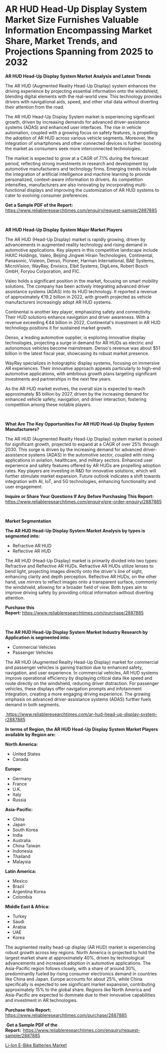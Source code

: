 <p><h1>AR HUD Head-Up Display System Market Size Furnishes Valuable Information Encompassing Market Share, Market Trends, and Projections Spanning from 2025 to 2032</h1></p><p><strong>AR HUD Head-Up Display System Market Analysis and Latest Trends</strong></p>
<p><p>The AR HUD (Augmented Reality Head-Up Display) system enhances the driving experience by projecting essential information onto the windshield, blending digital elements with the real-world view. This technology provides drivers with navigational aids, speed, and other vital data without diverting their attention from the road. </p><p>The AR HUD Head-Up Display System market is experiencing significant growth, driven by increasing demands for advanced driver-assistance systems (ADAS) and enhanced user interfaces. The rise in vehicle automation, coupled with a growing focus on safety features, is propelling the adoption of AR HUD across various vehicle segments. Moreover, the integration of smartphones and other connected devices is further boosting the market as consumers seek more interconnected technologies.</p><p>The market is expected to grow at a CAGR of 7.1% during the forecast period, reflecting strong investments in research and development by automotive manufacturers and technology firms. Emerging trends include the integration of artificial intelligence and machine learning to provide personalized, context-aware information to drivers. As competition intensifies, manufacturers are also innovating by incorporating multi-functional displays and improving the customization of AR HUD systems to cater to evolving consumer preferences.</p></p>
<p><strong>Get a Sample PDF of the Report:&nbsp;</strong> <a href="https://www.reliableresearchtimes.com/enquiry/request-sample/2887885?utm_campaign=3087&utm_medium=2&utm_source=Github&utm_content=ia&utm_term=14032025&utm_id=ar-hud-head-up-display-system">https://www.reliableresearchtimes.com/enquiry/request-sample/2887885</a></p>
<p>&nbsp;</p>
<p><strong>AR HUD Head-Up Display System Major Market Players</strong></p>
<p><p>The AR HUD (Head-Up Display) market is rapidly growing, driven by advancements in augmented reality technology and rising demand in automotive applications. Key players in this competitive landscape include HAXC Holdings, Valeo, Beijing Jingwei Hirain Technologies, Continental, Panasonic, Visteon, Denso, Pioneer, Harman International, BAE Systems, MicroVision, WayRay, Envisics, Elbit Systems, DigiLens, Robert Bosch GmbH, Foryou Corporation, and FIC.</p><p>Valeo holds a significant position in the market, focusing on smart mobility solutions. The company has been actively integrating advanced driver assistance systems (ADAS) into its HUD technology. It reported a revenue of approximately €19.2 billion in 2022, with growth projected as vehicle manufacturers increasingly adopt AR HUD systems.</p><p>Continental is another key player, emphasizing safety and connectivity. Their HUD solutions enhance navigation and driver awareness. With a revenue exceeding €44 billion in 2022, Continental's investment in AR HUD technology positions it for sustained market growth.</p><p>Denso, a leading automotive supplier, is exploring innovative display technologies, projecting a surge in demand for AR HUDs as electric and autonomous vehicles become mainstream. Denso's revenue was about $51 billion in the latest fiscal year, showcasing its robust market presence.</p><p>WayRay specializes in holographic display systems, focusing on immersive AR experiences. Their innovative approach appeals particularly to high-end automotive applications, with ambitious growth plans targeting significant investments and partnerships in the next few years.</p><p>As the AR HUD market evolves, the overall size is expected to reach approximately $5 billion by 2027, driven by the increasing demand for enhanced vehicle safety, navigation, and driver interaction, fostering competition among these notable players.</p></p>
<p>&nbsp;</p>
<p><strong>What Are The Key Opportunities For AR HUD Head-Up Display System Manufacturers?</strong></p>
<p><p>The AR HUD (Augmented Reality Head-Up Display) system market is poised for significant growth, projected to expand at a CAGR of over 25% through 2030. This surge is driven by the increasing demand for advanced driver-assistance systems (ADAS) in the automotive sector, coupled with rising applications in aviation, healthcare, and military sectors. Enhanced user experience and safety features offered by AR HUDs are propelling adoption rates. Key players are investing in R&D for innovative solutions, which will further stimulate market expansion. Future outlook indicates a shift towards integration with AI, IoT, and 5G technologies, enhancing functionality and user engagement.</p></p>
<p><strong>Inquire or Share Your Questions If Any Before Purchasing This Report:</strong> <a href="https://www.reliableresearchtimes.com/enquiry/pre-order-enquiry/2887885?utm_campaign=3087&utm_medium=2&utm_source=Github&utm_content=ia&utm_term=14032025&utm_id=ar-hud-head-up-display-system">https://www.reliableresearchtimes.com/enquiry/pre-order-enquiry/2887885</a></p>
<p>&nbsp;</p>
<p><strong>Market Segmentation</strong></p>
<p><strong>The AR HUD Head-Up Display System Market Analysis by types is segmented into:</strong></p>
<p><ul><li>Refractive AR HUD</li><li>Reflective AR HUD</li></ul></p>
<p><p>The AR HUD (Head-Up Display) market is primarily divided into two types: Refractive and Reflective AR HUDs. Refractive AR HUDs utilize lenses to bend light, projecting images directly onto the driver's line of sight, enhancing clarity and depth perception. Reflective AR HUDs, on the other hand, use mirrors to reflect images onto a transparent surface, commonly the windshield, allowing for a broader field of view. Both types aim to improve driving safety by providing critical information without diverting attention.</p></p>
<p><strong>Purchase this Report:&nbsp;</strong><a href="https://www.reliableresearchtimes.com/purchase/2887885?utm_campaign=3087&utm_medium=2&utm_source=Github&utm_content=ia&utm_term=14032025&utm_id=ar-hud-head-up-display-system">https://www.reliableresearchtimes.com/purchase/2887885</a></p>
<p>&nbsp;</p>
<p><strong>The AR HUD Head-Up Display System Market Industry Research by Application is segmented into:</strong></p>
<p><ul><li>Commercial Vehicles</li><li>Passenger Vehicles</li></ul></p>
<p><p>The AR HUD (Augmented Reality Head-Up Display) market for commercial and passenger vehicles is gaining traction due to enhanced safety, navigation, and user experience. In commercial vehicles, AR HUD systems improve operational efficiency by displaying critical data like speed and route directly on the windshield, reducing driver distraction. For passenger vehicles, these displays offer navigation prompts and infotainment integration, creating a more engaging driving experience. The growing emphasis on advanced driver-assistance systems (ADAS) further fuels demand in both segments.</p></p>
<p><a href="https://www.reliableresearchtimes.com/ar-hud-head-up-display-system-r2887885?utm_campaign=3087&utm_medium=2&utm_source=Github&utm_content=ia&utm_term=14032025&utm_id=ar-hud-head-up-display-system">&nbsp;https://www.reliableresearchtimes.com/ar-hud-head-up-display-system-r2887885</a></p>
<p><strong>In terms of Region, the AR HUD Head-Up Display System Market Players available by Region are:</strong></p>
<p>
    <p> <strong> North America: </strong>
        <ul>
            <li>United States</li>
            <li>Canada</li>
        </ul>
        </p> 
    <p> <strong> Europe: </strong>
        <ul>
            <li>Germany</li>
            <li>France</li>
            <li>U.K.</li>
            <li>Italy</li>
            <li>Russia</li>
        </ul>
        </p> 
    <p> <strong> Asia-Pacific: </strong>
        <ul>
            <li>China</li>
            <li>Japan</li>
            <li>South Korea</li>
            <li>India</li>
            <li>Australia</li>
            <li>China Taiwan</li>
            <li>Indonesia</li>
            <li>Thailand</li>
            <li>Malaysia</li>
        </ul>
        </p> 
    <p> <strong> Latin America: </strong>
        <ul>
            <li>Mexico</li>
            <li>Brazil</li>
            <li>Argentina Korea</li>
            <li>Colombia</li>
        </ul>
        </p> 
    <p> <strong> Middle East & Africa: </strong>
        <ul>
            <li>Turkey</li>
            <li>Saudi</li>
            <li>Arabia</li>
            <li>UAE</li>
            <li>Korea</li>
        </ul>
    </p>
    </p>
<p><p>The augmented reality head-up display (AR HUD) market is experiencing robust growth across key regions. North America is projected to hold the largest market share at approximately 40%, driven by technological advancements and increased adoption in automotive applications. The Asia-Pacific region follows closely, with a share of around 30%, predominantly fueled by rising consumer electronics demand in countries like China and Japan. Europe accounts for about 25%, while China specifically is expected to see significant market expansion, contributing approximately 15% to the global share. Regions like North America and Asia-Pacific are expected to dominate due to their innovative capabilities and investment in AR technologies.</p></p>
<p><strong>Purchase this Report: </strong><a href="https://www.reliableresearchtimes.com/purchase/2887885?utm_campaign=3087&utm_medium=2&utm_source=Github&utm_content=ia&utm_term=14032025&utm_id=ar-hud-head-up-display-system">https://www.reliableresearchtimes.com/purchase/2887885</a></p>
<p>&nbsp;<strong>Get a Sample PDF of the Report:&nbsp;&nbsp;</strong><a href="https://www.reliableresearchtimes.com/enquiry/request-sample/2887885?utm_campaign=3087&utm_medium=2&utm_source=Github&utm_content=ia&utm_term=14032025&utm_id=ar-hud-head-up-display-system">https://www.reliableresearchtimes.com/enquiry/request-sample/2887885</a></p>
<p><strong></strong></p>
<p><p><a href="https://github.com/doljanzwald/Market-Research-Report-List-1/blob/main/li-ion-e-bike-batteries-market.md?utm_campaign=3087&utm_medium=2&utm_source=Github&utm_content=ia&utm_term=14032025&utm_id=ar-hud-head-up-display-system">Li-Ion E-Bike Batteries Market</a></p></p>